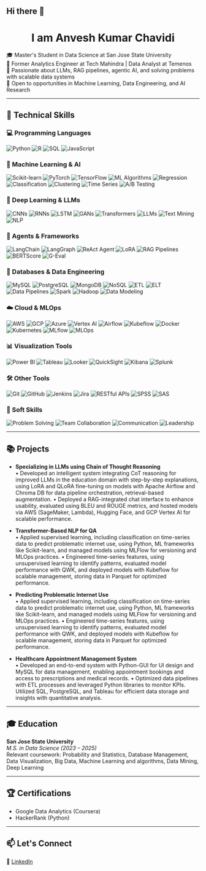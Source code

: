 ## Hi there 👋

<!--
**anveshkumar0206/anveshkumar0206** is a ✨ _special_ ✨ repository because its `README.md` (this file) appears on your GitHub profile.

Here are some ideas to get you started:

- 🔭 I’m currently working on ...
- 🌱 I’m currently learning ...
- 👯 I’m looking to collaborate on ...
- 🤔 I’m looking for help with ...
- 💬 Ask me about ...
- 📫 How to reach me: ...
- 😄 Pronouns: ...
- ⚡ Fun fact: ...
-->

<h1 align="center">I am Anvesh Kumar Chavidi</h1>

🎓 Master's Student in Data Science at San Jose State University  
💼 Former Analytics Engineer at Tech Mahindra | Data Analyst at Temenos  
🧠 Passionate about LLMs, RAG pipelines, agentic AI, and solving problems with scalable data systems  
🤝 Open to opportunities in Machine Learning, Data Engineering, and AI Research  

---

## 🚀 Technical Skills

### 💻 Programming Languages
![Python](https://img.shields.io/badge/Python-3776AB?style=for-the-badge&logo=python&logoColor=white)
![R](https://img.shields.io/badge/R-276DC3?style=for-the-badge&logo=r&logoColor=white)
![SQL](https://img.shields.io/badge/SQL-003B57?style=for-the-badge&logo=postgresql&logoColor=white)
![JavaScript](https://img.shields.io/badge/JavaScript-F7DF1E?style=for-the-badge&logo=javascript&logoColor=black)

### 🧠 Machine Learning & AI
![Scikit-learn](https://img.shields.io/badge/Scikit--learn-F7931E?style=for-the-badge)
![PyTorch](https://img.shields.io/badge/PyTorch-EE4C2C?style=for-the-badge)
![TensorFlow](https://img.shields.io/badge/TensorFlow-FF6F00?style=for-the-badge)
![ML Algorithms](https://img.shields.io/badge/ML%20Algorithms-0078D4?style=for-the-badge)
![Regression](https://img.shields.io/badge/Regression-5C2D91?style=for-the-badge)
![Classification](https://img.shields.io/badge/Classification-8E24AA?style=for-the-badge)
![Clustering](https://img.shields.io/badge/Clustering-512DA8?style=for-the-badge)
![Time Series](https://img.shields.io/badge/Time%20Series-3949AB?style=for-the-badge)
![A/B Testing](https://img.shields.io/badge/A%2FB%20Testing-F06292?style=for-the-badge)

### 🧠 Deep Learning & LLMs
![CNNs](https://img.shields.io/badge/CNNs-2196F3?style=for-the-badge)
![RNNs](https://img.shields.io/badge/RNNs-1E88E5?style=for-the-badge)
![LSTM](https://img.shields.io/badge/LSTM-1976D2?style=for-the-badge)
![GANs](https://img.shields.io/badge/GANs-FF6F00?style=for-the-badge)
![Transformers](https://img.shields.io/badge/Transformers-FFA000?style=for-the-badge)
![LLMs](https://img.shields.io/badge/LLMs-FFB300?style=for-the-badge)
![Text Mining](https://img.shields.io/badge/Text%20Mining-FF8F00?style=for-the-badge)
![NLP](https://img.shields.io/badge/NLP-FF7043?style=for-the-badge)

### 🤖 Agents & Frameworks
![LangChain](https://img.shields.io/badge/LangChain-black?style=for-the-badge)
![LangGraph](https://img.shields.io/badge/LangGraph-7B61FF?style=for-the-badge)
![ReAct Agent](https://img.shields.io/badge/ReAct%20Agent-E23237?style=for-the-badge)
![LoRA](https://img.shields.io/badge/LoRA-007ACC?style=for-the-badge)
![RAG Pipelines](https://img.shields.io/badge/RAG%20Pipelines-4E342E?style=for-the-badge)
![BERTScore](https://img.shields.io/badge/BERTScore-9C27B0?style=for-the-badge)
![G-Eval](https://img.shields.io/badge/G--Eval-3949AB?style=for-the-badge)

### 💾 Databases & Data Engineering
![MySQL](https://img.shields.io/badge/MySQL-00758F?style=for-the-badge)
![PostgreSQL](https://img.shields.io/badge/PostgreSQL-336791?style=for-the-badge)
![MongoDB](https://img.shields.io/badge/MongoDB-47A248?style=for-the-badge)
![NoSQL](https://img.shields.io/badge/NoSQL-43A047?style=for-the-badge)
![ETL](https://img.shields.io/badge/ETL-00ACC1?style=for-the-badge)
![ELT](https://img.shields.io/badge/ELT-00838F?style=for-the-badge)
![Data Pipelines](https://img.shields.io/badge/Data%20Pipelines-4CAF50?style=for-the-badge)
![Spark](https://img.shields.io/badge/Spark-F75C03?style=for-the-badge)
![Hadoop](https://img.shields.io/badge/Hadoop-66BB6A?style=for-the-badge)
![Data Modeling](https://img.shields.io/badge/Data%20Modeling-4DB6AC?style=for-the-badge)

### ☁️ Cloud & MLOps
![AWS](https://img.shields.io/badge/AWS-232F3E?style=for-the-badge)
![GCP](https://img.shields.io/badge/GCP-4285F4?style=for-the-badge)
![Azure](https://img.shields.io/badge/Azure-0078D4?style=for-the-badge)
![Vertex AI](https://img.shields.io/badge/Vertex%20AI-FF6F00?style=for-the-badge)
![Airflow](https://img.shields.io/badge/Airflow-017CEE?style=for-the-badge)
![Kubeflow](https://img.shields.io/badge/Kubeflow-3E50B4?style=for-the-badge)
![Docker](https://img.shields.io/badge/Docker-2496ED?style=for-the-badge)
![Kubernetes](https://img.shields.io/badge/Kubernetes-326CE5?style=for-the-badge)
![MLflow](https://img.shields.io/badge/MLflow-003366?style=for-the-badge)
![MLOps](https://img.shields.io/badge/MLOps-673AB7?style=for-the-badge)

### 📊 Visualization Tools
![Power BI](https://img.shields.io/badge/Power%20BI-F2C811?style=for-the-badge&logo=powerbi&logoColor=black)
![Tableau](https://img.shields.io/badge/Tableau-E97627?style=for-the-badge)
![Looker](https://img.shields.io/badge/Looker-4285F4?style=for-the-badge)
![QuickSight](https://img.shields.io/badge/QuickSight-FF9900?style=for-the-badge)
![Kibana](https://img.shields.io/badge/Kibana-FE4080?style=for-the-badge)
![Splunk](https://img.shields.io/badge/Splunk-000000?style=for-the-badge)

### 🛠️ Other Tools
![Git](https://img.shields.io/badge/Git-F05032?style=for-the-badge)
![GitHub](https://img.shields.io/badge/GitHub-181717?style=for-the-badge)
![Jenkins](https://img.shields.io/badge/Jenkins-D24939?style=for-the-badge)
![Jira](https://img.shields.io/badge/Jira-0052CC?style=for-the-badge)
![RESTful APIs](https://img.shields.io/badge/RESTful%20APIs-8D6E63?style=for-the-badge)
![SPSS](https://img.shields.io/badge/SPSS-2C2255?style=for-the-badge)
![SAS](https://img.shields.io/badge/SAS-1E90FF?style=for-the-badge)

### 💬 Soft Skills
![Problem Solving](https://img.shields.io/badge/Problem%20Solving-E91E63?style=for-the-badge)
![Team Collaboration](https://img.shields.io/badge/Team%20Collaboration-EC407A?style=for-the-badge)
![Communication](https://img.shields.io/badge/Communication-D81B60?style=for-the-badge)
![Leadership](https://img.shields.io/badge/Leadership-C2185B?style=for-the-badge)

---

## 📚 Projects

- **Specializing in LLMs using Chain of Thought Reasoning**  
  • Developed an intelligent system integrating CoT reasoning for improved LLMs in the education domain with step-by-step explanations, using LoRA and QLoRA fine-tuning on models with Apache Airflow and Chroma DB for data pipeline orchestration, retrieval-based augmentation.
  • Deployed a RAG-integrated chat interface to enhance usability, evaluated using BLEU and ROUGE metrics, and hosted models via AWS (SageMaker, Lambda), Hugging Face, and GCP Vertex AI for scalable performance.

- **Transformer-Based NLP for QA**  
  • Applied supervised learning, including classification on time-series data to predict problematic internet use, using Python, ML frameworks like Scikit-learn, and managed models using MLFlow for versioning and MLOps practices.
  • Engineered time-series features, using unsupervised learning to identify patterns, evaluated model performance with QWK, and deployed models with Kubeflow for scalable management, storing data in Parquet for optimized performance.

- **Predicting Problematic Internet Use**  
  • Applied supervised learning, including classification on time-series data to predict problematic internet use, using Python, ML frameworks like Scikit-learn, and managed models using MLFlow for versioning and MLOps practices.
  • Engineered time-series features, using unsupervised learning to identify patterns, evaluated model performance with QWK, and deployed models with Kubeflow for scalable management, storing data in Parquet for optimized performance.

- **Healthcare Appointment Management System**  
  • Developed an end-to-end system with Python-GUI for UI design and MySQL for data management, enabling appointment bookings and access to prescriptions and medical records.
  • Optimized data pipelines with ETL processes and leveraged Python libraries to monitor KPIs. Utilized SQL, PostgreSQL, and Tableau for efficient data storage and insights with quantitative analysis.

---

## 🎓 Education

**San Jose State University**  
*M.S. in Data Science (2023 – 2025)*  
Relevant coursework: Probability and Statistics, Database Management, Data Visualization, Big Data, Machine Learning and algorithms, Data Mining, Deep Learning

---

## 🏆 Certifications

- Google Data Analytics (Coursera)  
- HackerRank (Python)

---

## 📫 Let's Connect

🔗 [LinkedIn]([[https://www.linkedin.com/in/your-link](https://www.linkedin.com/in/anvesh-kumar-chavidi-4522371b5/)]) 
